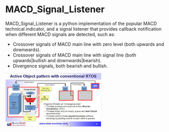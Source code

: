 # MACD_Signal_Listener

MACD_Signal_Listener is a python implementation of the popular MACD technical indicator, and a signal listener that provides callback notification when different MACD signals are detected, such as:

- Crossover signals of MACD main line with zero level (both upwards and downwards).
- Crossover signals of MACD main line with signal line (both upwards|bullish and downwards|bearish).
- Divergence signals, both bearish and bullish.

![](https://raw.githubusercontent.com/raulMrello/ActiveModule/master/AO.jpg)


  
